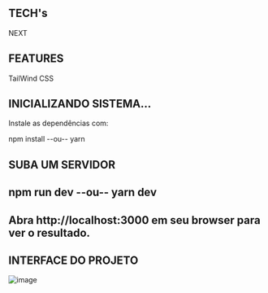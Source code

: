 ## TECH's
NEXT

## FEATURES
TailWind CSS

## INICIALIZANDO SISTEMA...
Instale as dependências com:

npm install
--ou--
yarn 

## SUBA UM SERVIDOR
npm run dev
--ou--
yarn dev
---------------------------------------------------------------
Abra http://localhost:3000 em seu browser para ver o resultado.
---------------------------------------------------------------

## INTERFACE DO PROJETO
![image](https://user-images.githubusercontent.com/104519462/172682643-3ef5d3b0-4eda-45fb-bc69-4adb3c8455f5.png)


